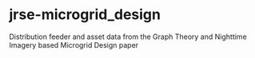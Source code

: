 # jrse-microgrid_design
Distribution feeder and asset data from the Graph Theory and Nighttime Imagery based Microgrid Design paper
